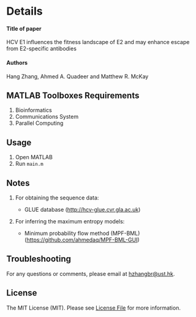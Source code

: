 # Details
#### Title of paper
HCV E1 influences the fitness landscape of E2 and may enhance  escape from E2-specific antibodies
#### Authors
Hang Zhang, Ahmed A. Quadeer and Matthew R. McKay
## MATLAB Toolboxes Requirements
1. Bioinformatics
2. Communications System
3. Parallel Computing  

## Usage
1. Open MATLAB
2. Run ```main.m```

## Notes    
1. For obtaining the sequence data:
   * GLUE database (http://hcv-glue.cvr.gla.ac.uk)
  
2. For inferring the maximum entropy models:
   * Minimum probability flow method (MPF-BML) (https://github.com/ahmedaq/MPF-BML-GUI)
   



## Troubleshooting
For any questions or comments, please email at hzhangbr@ust.hk. 

## License

The MIT License (MIT). Please see [License File](LICENSE) for more information.
